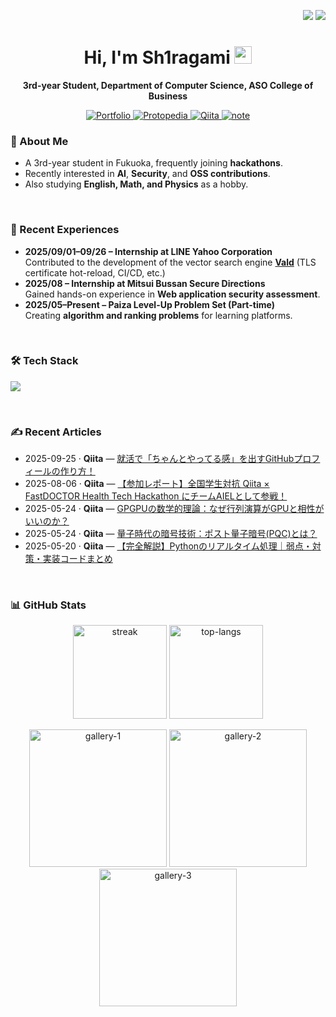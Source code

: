 <p align="right">
  <a href="./README.jp.md"><img src="https://img.shields.io/badge/%F0%9F%87%AF%F0%9F%87%B5-Japanese-1a73e8"></a>
  <a href="./README.md"><img src="https://img.shields.io/badge/%F0%9F%87%BA%F0%9F%87%B8-English-6c63ff"></a>
</p>

<h1 align="center">Hi, I'm Sh1ragami <img src="https://media.giphy.com/media/hvRJCLFzcasrR4ia7z/giphy.gif" width="28"></h1>

<p align="center">
  <b>3rd-year Student, Department of Computer Science, ASO College of Business</b><br/>
</p>

<p align="center">
  <a href="https://sh1ragami-portfolio.netlify.app">
    <img alt="Portfolio" src="https://img.shields.io/badge/Portfolio-1AA7ED?logo=netlify&logoColor=white">
  </a>
  <a href="https://protopedia.net/prototyper/sh1ragami">
    <img alt="Protopedia" src="https://img.shields.io/badge/Protopedia-02adbc?logo=google&logoColor=white">
  </a>
  <a href="https://qiita.com/Sh1ragami">
    <img alt="Qiita" src="https://img.shields.io/badge/Qiita-00CA00?logo=qiita&logoColor=white">
  </a>
  <a href="https://note.com/sh1ragami">
    <img alt="note" src="https://img.shields.io/badge/note-FFFFFF?logo=note&logoColor=black">
  </a>
</p>


### 🌱 About Me
- A 3rd-year student in Fukuoka, frequently joining **hackathons**.  
- Recently interested in **AI**, **Security**, and **OSS contributions**.  
- Also studying **English, Math, and Physics** as a hobby.

<br>

### 🏃 Recent Experiences
- **2025/09/01–09/26 – Internship at LINE Yahoo Corporation**  
  Contributed to the development of the vector search engine **[Vald](https://github.com/vdaas/vald)** (TLS certificate hot-reload, CI/CD, etc.)
- **2025/08 – Internship at Mitsui Bussan Secure Directions**  
  Gained hands-on experience in **Web application security assessment**.
- **2025/05–Present – Paiza Level-Up Problem Set (Part-time)**  
  Creating **algorithm and ranking problems** for learning platforms.

<br>

### 🛠 Tech Stack
<p>
  <a href="https://skillicons.dev">
    <img src="https://skillicons.dev/icons?i=go,python,ts,js,cpp,java,rust,dart,flutter,react,flask,docker,kubernetes,linux" />
  </a>
</p>

<br>

### ✍️ Recent Articles
<!--START:WRITING-->
- 2025-09-25 · **Qiita** — [就活で「ちゃんとやってる感」を出すGitHubプロフィールの作り方！](https://qiita.com/Sh1ragami/items/be64140a1f08ba1fb399)
- 2025-08-06 · **Qiita** — [【参加レポート】全国学生対抗 Qiita × FastDOCTOR Health Tech Hackathon にチームAIELとして参戦！](https://qiita.com/Sh1ragami/items/7131c8a2a036d594b44d)
- 2025-05-24 · **Qiita** — [GPGPUの数学的理論：なぜ行列演算がGPUと相性がいいのか？](https://qiita.com/Sh1ragami/items/08a8e36c9fc26695d6d6)
- 2025-05-24 · **Qiita** — [量子時代の暗号技術：ポスト量子暗号\(PQC\)とは？](https://qiita.com/Sh1ragami/items/8e48a7aa44d840284f3e)
- 2025-05-20 · **Qiita** — [【完全解説】Pythonのリアルタイム処理｜弱点・対策・実装コードまとめ](https://qiita.com/Sh1ragami/items/c390d2bf4608274a4a19)
<!--END:WRITING-->

<br>

### 📊 GitHub Stats
<p align="center">
  <img src="https://streak-stats.demolab.com?user=Sh1ragami&theme=dark&ring=C2FFC7&fire=CB9DF0&currStreakLabel=C2FFC7" height="150" alt="streak"/>
  <img src="https://github-readme-stats.vercel.app/api/top-langs/?username=Sh1ragami&layout=compact" height="150" alt="top-langs"/>
</p>

<p align="center">
  <img src="https://github.com/user-attachments/assets/90cddc76-2f98-413f-94e5-1eb399d63719" alt="gallery-1" width="220"/>
  <img src="https://github.com/user-attachments/assets/90cddc76-2f98-413f-94e5-1eb399d63719" alt="gallery-2" width="220"/>
  <img src="https://github.com/user-attachments/assets/90cddc76-2f98-413f-94e5-1eb399d63719" alt="gallery-3" width="220"/>
</p>
